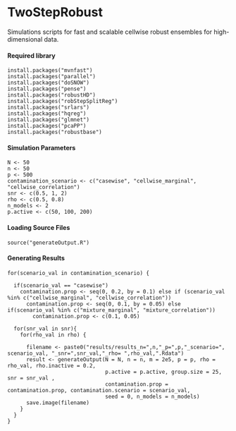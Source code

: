 # TwoStepRobust
Simulations scripts for fast and scalable cellwise robust ensembles for high-dimensional data.

#### Required library
```
install.packages("mvnfast")
install.packages("parallel")
install.packages("doSNOW")
install.packages("pense")
install.packages("robustHD")
install.packages("robStepSplitReg")
install.packages("srlars")
install.packages("hqreg")
install.packages("glmnet")
install.packages("pcaPP") 
install.packages("robustbase") 
```

#### Simulation Parameters

```
N <- 50
n <- 50
p <- 500
contamination_scenario <- c("casewise", "cellwise_marginal", "cellwise_correlation")
snr <- c(0.5, 1, 2)
rho <- c(0.5, 0.8)
n_models <- 2
p.active <- c(50, 100, 200)
```

#### Loading Source Files

`source("generateOutput.R")`

#### Generating Results

```
for(scenario_val in contamination_scenario) {
  
  if(scenario_val == "casewise") 
    contamination.prop <- seq(0, 0.2, by = 0.1) else if (scenario_val %in% c("cellwise_marginal", "cellwise_correlation")) 
      contamination.prop <- seq(0, 0.1, by = 0.05) else if(scenario_val %in% c("mixture_marginal", "mixture_correlation"))
        contamination.prop <- c(0.1, 0.05)
    
  for(snr_val in snr){
    for(rho_val in rho) {
      
      filename <- paste0("results/results_n=",n,"_p=",p,"_scenario=", scenario_val, "_snr=",snr_val,"_rho= ",rho_val,".Rdata")
      result <- generateOutput(N = N, n = n, m = 2e5, p = p, rho = rho_val, rho.inactive = 0.2,
                               p.active = p.active, group.size = 25, snr = snr_val , 
                               contamination.prop = contamination.prop, contamination.scenario = scenario_val,
                               seed = 0, n_models = n_models)
      save.image(filename)
    }
  }
}
```
